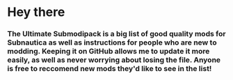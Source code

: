 # Hey there
### The Ultimate Submodipack is a big list of good quality mods for Subnautica as well as instructions for people who are new to modding. Keeping it on GitHub allows me to update it more easily, as well as never worrying about losing the file. Anyone is free to reccomend new mods they'd like to see in the list!
